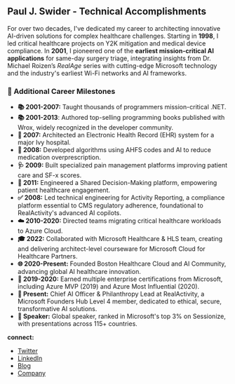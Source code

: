 ## Paul J. Swider - Technical Accomplishments

For over two decades, I've dedicated my career to architecting innovative AI-driven solutions for complex healthcare challenges. Starting in **1998**, I led critical healthcare projects on Y2K mitigation and medical device compliance. In **2001**, I pioneered one of the **earliest mission-critical AI applications** for same-day surgery triage, integrating insights from Dr. Michael Roizen’s *RealAge* series with cutting-edge Microsoft technology and the industry's earliest Wi-Fi networks and AI frameworks.

### 🌟 Additional Career Milestones

- **📚 2001-2007:** Taught thousands of programmers mission-critical .NET. 
- **📚 2001-2013**: Authored top-selling programming books published with Wrox, widely recognized in the developer community.
- **🏥 2007:** Architected an Electronic Health Record (EHR) system for a major Ivy hospital.
- **💊 2008:** Developed algorithms using AHFS codes and AI to reduce medication overprescription.
- **🩺 2009:** Built specialized pain management platforms improving patient care and SF-x scores.
- **🤝 2011:** Engineered a Shared Decision-Making platform, empowering patient healthcare engagement.
- **✅ 2008:** Led technical engineering for Activity Reporting, a compliance platform essential to CMS regulatory adherence, foundational to RealActivity's advanced AI copilots.
- **☁️ 2010-2020:** Directed teams migrating critical healthcare workloads to Azure Cloud.
- **🎓 2022:** Collaborated with Microsoft Healthcare & HLS team, creating and delivering architect-level courseware for Microsoft Cloud for Healthcare Partners.
- **🌐 2020-Present:** Founded Boston Healthcare Cloud and AI Community, advancing global AI healthcare innovation.
- **🏅 2019-2020:** Earned multiple enterprise certifications from Microsoft, including Azure MVP (2019) and Azure Most Influential (2020).
- **🧠 Present:** Chief AI Officer & Philanthropy Lead at RealActivity, a Microsoft Founders Hub Level 4 member, dedicated to ethical, secure, transformative AI solutions.
- **🎤 Speaker:** Global speaker, ranked in Microsoft's top 3% on Sessionize, with presentations across 115+ countries.



**connect:**

- [Twitter](https://www.twitter.com/pswider)
- [LinkedIn](https://www.linkedin.com/in/pswider)
- [Blog](https://www.paulswider.com)
- [Company](https://www.realactivity.ai)